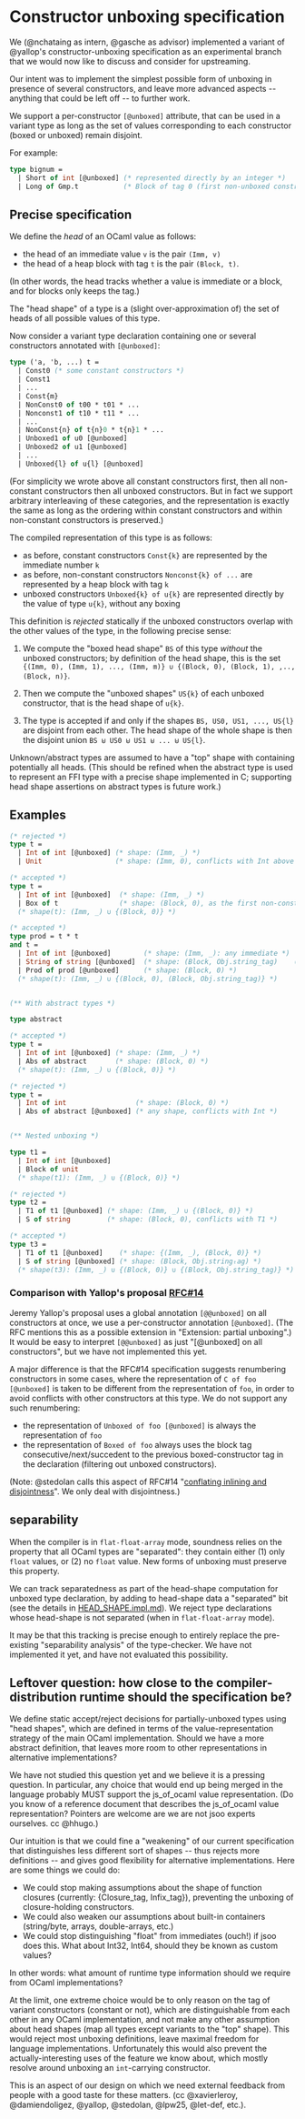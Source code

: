 # Constructor unboxing specification

We (@nchataing as intern, @gasche as advisor) implemented a variant of @yallop's constructor-unboxing specification as an experimental branch that we would now like to discuss and consider for upstreaming.

Our intent was to implement the simplest possible form of unboxing in presence of several constructors, and leave more advanced aspects -- anything that could be left off -- to further work.

We support a per-constructor `[@unboxed]` attribute, that can be used in a variant type as long as the set of values corresponding to each constructor (boxed or unboxed) remain disjoint.

For example:

```ocaml
type bignum =
  | Short of int [@unboxed] (* represented directly by an integer *)
  | Long of Gmp.t           (* Block of tag 0 (first non-unboxed constructor) *)
```

## Precise specification

We define the *head* of an OCaml value as follows:
- the head of an immediate value `v` is the pair `(Imm, v)`
- the head of a heap block with tag `t` is the pair `(Block, t)`.

(In other words, the head tracks whether a value is immediate or a block, and for blocks only keeps the tag.)

The "head shape" of a type is a (slight over-approximation of) the set of heads of all possible values of this type.

Now consider a variant type declaration containing one or several constructors annotated with `[@unboxed]`:

```ocaml
type ('a, 'b, ...) t =
  | Const0 (* some constant constructors *)
  | Const1
  | ...
  | Const{m}
  | NonConst0 of t00 * t01 * ...
  | Nonconst1 of t10 * t11 * ...
  | ...
  | NonConst{n} of t{n}0 * t{n}1 * ...
  | Unboxed1 of u0 [@unboxed]
  | Unboxed2 of u1 [@unboxed]
  | ...
  | Unboxed{l} of u{l} [@unboxed]
```

(For simplicity we wrote above all constant constructors first, then all non-constant constructors then all unboxed constructors. But in fact we support arbitrary interleaving of these categories, and the representation is exactly the same as long as the ordering within constant constructors and within non-constant constructors is preserved.)

The compiled representation of this type is as follows:
- as before, constant constructors `Const{k}` are represented by the immediate number `k`
- as before, non-constant constructors `Nonconst{k} of ...` are represented by a heap block with tag `k`
- unboxed constructors `Unboxed{k} of u{k}` are represented directly by the value of type `u{k}`, without
  any boxing

This definition is *rejected* statically if the unboxed constructors overlap with the other values of the type, in the following precise sense:

1. We compute the "boxed head shape" `BS` of this type *without* the unboxed constructors; by definition of the head shape, this is the set `{(Imm, 0), (Imm, 1), ..., (Imm, m)} ∪ {(Block, 0), (Block, 1), ,.., (Block, n)}`.

2. Then we compute the "unboxed shapes" `US{k}` of each unboxed constructor, that is the head shape of `u{k}`.

3. The type is accepted if and only if the shapes `BS, US0, US1, ..., US{l}` are disjoint from each other. The head shape of the whole shape is then the disjoint union `BS ⊎ US0 ⊎ US1 ⊎ ... ⊎ US{l}`.

Unknown/abstract types are assumed to have a "top" shape with containing potentially all heads. (This should be refined when the abstract type is used to represent an FFI type with a precise shape implemented in C; supporting head shape assertions on abstract types is future work.)


## Examples

```ocaml
(* rejected *)
type t =
  | Int of int [@unboxed] (* shape: (Imm, _) *)
  | Unit                  (* shape: (Imm, 0), conflicts with Int above *)

(* accepted *)
type t =
  | Int of int [@unboxed]  (* shape: (Imm, _) *)
  | Box of t               (* shape: (Block, 0), as the first non-constant non-unboxed constructor *)
  (* shape(t): (Imm, _) ∪ {(Block, 0)} *)

(* accepted *)
type prod = t * t
and t =
  | Int of int [@unboxed]        (* shape: (Imm, _): any immediate *)
  | String of string [@unboxed]  (* shape: (Block, Obj.string_tag)    (Obj.string_tag is 252) *)
  | Prod of prod [@unboxed]      (* shape: (Block, 0) *)
  (* shape(t): (Imm, _) ∪ {(Block, 0), (Block, Obj.string_tag)} *)


(** With abstract types *)

type abstract

(* accepted *)
type t =
  | Int of int [@unboxed] (* shape: (Imm, _) *)
  | Abs of abstract       (* shape: (Block, 0) *)
  (* shape(t): (Imm, _) ∪ {(Block, 0)} *)

(* rejected *)
type t =
  | Int of int                 (* shape: (Block, 0) *)
  | Abs of abstract [@unboxed] (* any shape, conflicts with Int *)


(** Nested unboxing *)

type t1 =
  | Int of int [@unboxed]
  | Block of unit
  (* shape(t1): (Imm, _) ∪ {(Block, 0)} *)

(* rejected *)
type t2 =
  | T1 of t1 [@unboxed] (* shape: (Imm, _) ∪ {(Block, 0)} *)
  | S of string         (* shape: (Block, 0), conflicts with T1 *)

(* accepted *)
type t3 =
  | T1 of t1 [@unboxed]    (* shape: {(Imm, _), (Block, 0)} *)
  | S of string [@unboxed] (* shape: (Block, Obj.stringₜag) *)
  (* shape(t3): (Imm, _) ∪ {(Block, 0)} ∪ {(Block, Obj.string_tag)} *)
```


### Comparison with Yallop's proposal [RFC#14](https://github.com/ocaml/RFCs/pull/14)

Jeremy Yallop's proposal uses a global annotation `[@@unboxed]` on all constructors at once, we use a per-constructor annotation `[@unboxed]`. (The RFC mentions this as a possible extension in "Extension: partial unboxing".) It would be easy to interpret `[@@unboxed]` as just "[@unboxed] on all constructors", but we have not implemented this yet.

A major difference is that the RFC#14 specification suggests renumbering constructors in some cases, where the representation of `C of foo [@unboxed]` is taken to be different from the representation of `foo`, in order to avoid conflicts with other constructors at this type. We do not support any such renumbering:
- the representation of `Unboxed of foo [@unboxed]` is always the representation of `foo`
- the representation of `Boxed of foo` always uses the block tag consecutive/next/succedent to the previous boxed-constructor tag in the declaration (filtering out unboxed constructors).

(Note: @stedolan calls this aspect of RFC#14 "[conflating inlining and disjointness](https://github.com/ocaml/RFCs/pull/14#issuecomment-603867960)". We only deal with disjointness.)


## separability

When the compiler is in `flat-float-array` mode, soundness relies on the property that all OCaml types are "separated": they contain either (1) only `float` values, or (2) no `float` value. New forms of unboxing must preserve this property.

We can track separatedness as part of the head-shape computation for unboxed type declaration, by adding to head-shape data a "separated" bit (see the details in [HEAD_SHAPE.impl.md](HEAD_SHAPE.impl.md)). We reject type declarations whose head-shape is not separated (when in `flat-float-array` mode).

It may be that this tracking is precise enough to entirely replace the pre-existing "separability analysis" of the type-checker. We have not implemented it yet, and have not evaluated this possibility.


## Leftover question: how close to the compiler-distribution runtime should the specification be?

We define static accept/reject decisions for partially-unboxed types using "head shapes", which are defined in terms of the value-representation strategy of the main OCaml implementation. Should we have a more abstract definition, that leaves more room to other representations in alternative implementations?

We have not studied this question yet and we believe it is a pressing question. In particular, any choice that would end up being merged in the language probably MUST support the js_of_ocaml value representation. (Do you know of a reference document that describes the js_of_ocaml value representation? Pointers are welcome are we are not jsoo experts ourselves. cc @hhugo.)

Our intuition is that we could fine a "weakening" of our current specification that distinguishes less different sort of shapes -- thus rejects more definitions -- and gives good flexibility for alternative implementations. Here are some things we could do:

- We could stop making assumptions about the shape of function closures (currently: {Closure_tag, Infix_tag}), preventing the unboxing of closure-holding constructors.
- We could also weaken our assumptions about built-in containers (string/byte, arrays, double-arrays, etc.)
- We could stop distinguishing "float" from immediates (ouch!) if jsoo does this. What about Int32, Int64, should they be known as custom values?

In other words: what amount of runtime type information should we require from OCaml implementations?

At the limit, one extreme choice would be to only reason on the tag of variant constructors (constant or not), which are distinguishable from each other in any OCaml implementation, and not make any other assumption about head shapes (map all types except variants to the "top" shape). This would reject most unboxing definitions, leave maximal freedom for language implementations. Unfortunately this would also prevent the actually-interesting uses of the feature we know about, which mostly resolve around unboxing an `int`-carrying constructor.

This is an aspect of our design on which we need external feedback from people with a good taste for these matters. (cc @xavierleroy, @damiendoligez, @yallop, @stedolan, @lpw25, @let-def, etc.).
